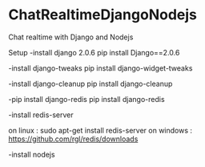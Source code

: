 # ChatRealtimeDjangoNodejs
Chat realtime with Django and Nodejs

Setup
-install django 2.0.6
pip install Django==2.0.6

-install django-tweaks
pip install django-widget-tweaks

-install django-cleanup
pip install django-cleanup

-pip install django-redis
pip install django-redis

-install redis-server

on linux : sudo apt-get install redis-server
on windows : https://github.com/rgl/redis/downloads

-install nodejs

